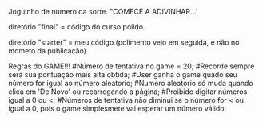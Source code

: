 Joguinho de número da sorte. "COMECE A ADIVINHAR...'

diretório "final" = código do curso polido.

diretório "starter" = meu código.(polimento veio em seguida, e não no mometo da publicação)

Regras do GAME!!!
#Número de tentativa no game = 20;
#Recorde sempre será sua pontuação mais alta obtida;
#User ganha o game quado seu número for igual ao número aleatorio;
#Numero aleatorio só muda quando clica em 'De Novo' ou recarregando a página;
#Proibido digitar números igual a 0 ou <;
#Números de tentativa não diminui se o número for < ou igual a 0, pois o game simplesmete vai esperar um número válido;
